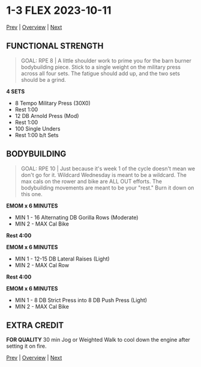 # 1-3 FLEX 2023-10-11

[Prev](1-2.md) | [Overview](/.#Program) | [Next](1-4.md)

## FUNCTIONAL STRENGTH
> GOAL: RPE 8 | A little shoulder work to prime you for the barn burner bodybuilding piece. Stick to a single weight on the military press across all four sets. The fatigue should add up, and the two sets should be a grind.

**4 SETS**
- 8 Tempo Military Press (30X0)
- Rest 1:00
- 12 DB Arnold Press (Mod)
- Rest 1:00
- 100 Single Unders
- Rest 1:00 b/t Sets

## BODYBUILDING
> GOAL: RPE 10 | Just because it's week 1 of the cycle doesn't mean we don't go for it. Wildcard Wednesday is meant to be a wildcard. The max cals on the rower and bike are ALL OUT efforts. The bodybuilding movements are meant to be your "rest." Burn it down on this one.

**EMOM x 6 MINUTES**
- MIN 1 - 16 Alternating DB Gorilla Rows (Moderate)
- MIN 2 - MAX Cal Bike

**Rest 4:00**

**EMOM x 6 MINUTES**
- MIN 1 - 12-15 DB Lateral Raises (Light)
- MIN 2 - MAX Cal Row

**Rest 4:00**

**EMOM x 6 MINUTES**
- MIN 1 - 8 DB Strict Press into 8 DB Push Press (Light)
- MIN 2 - MAX Cal Bike

## EXTRA CREDIT
**FOR QUALITY**
  30 min Jog or Weighted Walk to cool down the engine after setting it on fire.

[Prev](1-2.md) | [Overview](/.#Program) | [Next](1-4.md)
